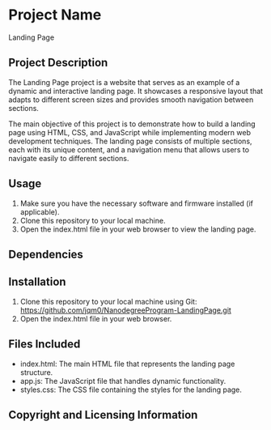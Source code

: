 # Project Name
Landing Page
## Project Description

The Landing Page project is a website that serves as an example of a dynamic and interactive landing page. It showcases a responsive layout that adapts to different screen sizes and provides smooth navigation between sections.

The main objective of this project is to demonstrate how to build a landing page using HTML, CSS, and JavaScript while implementing modern web development techniques. The landing page consists of multiple sections, each with its unique content, and a navigation menu that allows users to navigate easily to different sections.
## Usage

1. Make sure you have the necessary software and firmware installed (if applicable).
2. Clone this repository to your local machine.
3. Open the index.html file in your web browser to view the landing page.

## Dependencies

## Installation

1. Clone this repository to your local machine using Git:
https://github.com/jqm0/NanodegreeProgram-LandingPage.git
2. Open the index.html file in your web browser.

## Files Included

- index.html: The main HTML file that represents the landing page structure.
- app.js: The JavaScript file that handles dynamic functionality.
- styles.css: The CSS file containing the styles for the landing page.

## Copyright and Licensing Information

